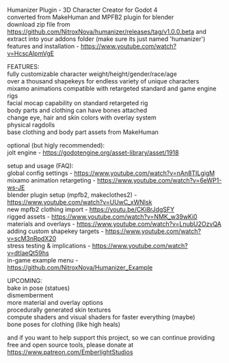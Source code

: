 Humanizer Plugin - 3D Character Creator for Godot 4  
converted from MakeHuman and MPFB2 plugin for blender  
download zip file from https://github.com/NitroxNova/humanizer/releases/tag/v1.0.0.beta and extract into your addons folder (make sure its just named 'humanizer')  
features and installation - https://www.youtube.com/watch?v=HcscAIpmVgE  

FEATURES:  
fully customizable character weight/height/gender/race/age  
over a thousand shapekeys for endless variety of unique characters  
mixamo animations compatible with retargeted standard and game engine rigs  
facial mocap capability on standard retargeted rig  
body parts and clothing can have bones attached  
change eye, hair and skin colors with overlay system  
physical ragdolls  
base clothing and body part assets from MakeHuman  

optional (but higly recommended):  
jolt engine - https://godotengine.org/asset-library/asset/1918   
  
setup and usage (FAQ):    
global config settings - https://www.youtube.com/watch?v=nAn8TILgigM  
mixamo animation retargeting - https://www.youtube.com/watch?v=6eWP1-ws-JE  
blender plugin setup (mpfb2, makeclothes2) - https://www.youtube.com/watch?v=UUwC_xWNlsk  
new mpfb2 clothing import - https://youtu.be/CKi8rJdgSFY  
rigged assets - https://www.youtube.com/watch?v=NMK_w39wKi0  
materials and overlays - https://www.youtube.com/watch?v=LnubU2OzvQA  
adding custom shapekey targets - https://www.youtube.com/watch?v=scM3nRpdX20  
stress testing & implications - https://www.youtube.com/watch?v=dtIaeQt59hs  
in-game example menu - https://github.com/NitroxNova/Humanizer_Example  
  
UPCOMING:  
bake in pose (statues)  
dismemberment  
more material and overlay options  
procedurally generated skin textures    
compute shaders and visual shaders for faster everything (maybe)  
bone poses for clothing (like high heals)  
  
and if you want to help support this project, so we can continue providing free and open source tools, please donate at https://www.patreon.com/EmberlightStudios  

